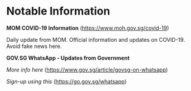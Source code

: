 Notable Information
==========



**MOM COVID-19 Information** (https://www.moh.gov.sg/covid-19)

Daily update from MOM. Official information and updates on COVID-19. Avoid fake news here.



**GOV.SG WhatsApp - Updates from Government**

*More info here* (https://www.gov.sg/article/govsg-on-whatsapp)

*Sign-up using this* (https://go.gov.sg/whatsapp)
